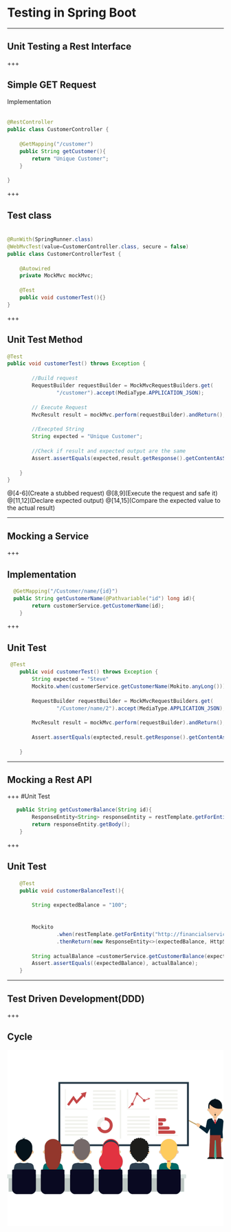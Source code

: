 # Testing in Spring Boot


---
## Unit Testing a Rest Interface



+++
## Simple GET Request 


Implementation

```java

@RestController
public class CustomerController {

    @GetMapping("/customer")
    public String getCustomer(){
        return "Unique Customer";
    }

}

```
+++

## Test class

```java

@RunWith(SpringRunner.class)
@WebMvcTest(value=CustomerController.class, secure = false)
public class CustomerControllerTest {

    @Autowired
    private MockMvc mockMvc;

    @Test
    public void customerTest(){}
}
```

+++
## Unit Test Method


```java
@Test
public void customerTest() throws Exception {

        //Build request
        RequestBuilder requestBuilder = MockMvcRequestBuilders.get(
                "/customer").accept(MediaType.APPLICATION_JSON);

        // Execute Request
        MvcResult result = mockMvc.perform(requestBuilder).andReturn();

        //Execpted String
        String expected = "Unique Customer";

        //Check if result and expected output are the same
        Assert.assertEquals(expected,result.getResponse().getContentAsString());

    }
}
```
@[4-6](Create a stubbed request)
@[8,9](Execute the request and safe it)
@[11,12](Declare expected output)
@[14,15](Compare the expected value to the actual result)




---
## Mocking a Service
+++
## Implementation

``` java
  @GetMapping("/Customer/name/{id}")
  public String getCustomerName(@Pathvariable("id") long id){
        return customerService.getCustomerName(id);
    }

```

+++
## Unit Test

```java
 @Test
    public void customerTest() throws Exception {
        String expected = "Steve"
        Mockito.when(customerService.getCustomerName(Mokito.anyLong())).thenReturn(expected);

        RequestBuilder requestBuilder = MockMvcRequestBuilders.get(
                "/Customer/name/2").accept(MediaType.APPLICATION_JSON);

        MvcResult result = mockMvc.perform(requestBuilder).andReturn();

        Assert.assertEquals(exptected,result.getResponse().getContentAsString());

    }
```

---
## Mocking a Rest API


+++
#Unit Test

``` java
   public String getCustomerBalance(String id){
        ResponseEntity<String> responseEntity = restTemplate.getForEntity("http://financialservice:8080/balance/"+id, String.class);
        return responseEntity.getBody();
    }
```
+++

## Unit Test

``` java
    @Test
    public void customerBalanceTest(){

        String expectedBalance = "100";


        Mockito
                .when(restTemplate.getForEntity("http://financialservice:8080/balance/"+expectedBalance ,String.class))
                .thenReturn(new ResponseEntity<>(expectedBalance, HttpStatus.OK));

        String actualBalance =customerService.getCustomerBalance(expectedBalance);
        Assert.assertEquals((expectedBalance), actualBalance);
    }
```


---
## Test Driven Development(DDD)
+++

## Cycle


![](assets/img/presentation.png)